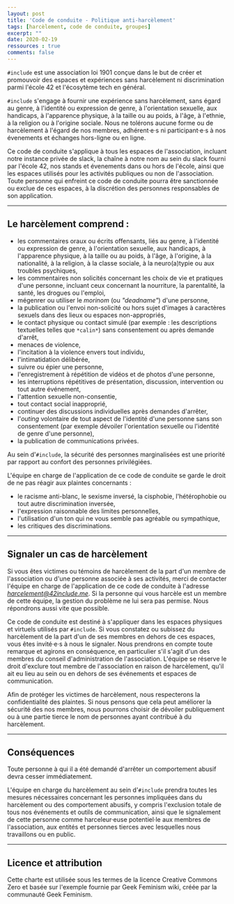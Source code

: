 ```yaml
---
layout: post
title: 'Code de conduite - Politique anti-harcèlement'
tags: [harcèlement, code de conduite, groupes]
excerpt: ""
date: 2020-02-19
ressources : true
comments: false
---
```


<!-- ### Code de conduite - Politique anti-harcèlement -->

`#include` est une association loi 1901 conçue dans le but de créer et promouvoir des espaces et expériences sans harcèlement ni discrimination parmi l'école 42 et l'écosytème tech en général.

`#include` s'engage à fournir une expérience sans harcèlement, sans égard au genre, à l'identité ou expression de genre, à l'orientation sexuelle, aux handicaps, à l'apparence physique, à la taille ou au poids, à l'âge, à l'ethnie, à la religion ou à l'origine sociale. Nous ne tolérons aucune forme ou de harcèlement à l'égard de nos membres, adhérent·e·s ni participant·e·s à nos évenements et échanges hors-ligne ou en ligne.

Ce code de conduite s'applique à tous les espaces de l'association, incluant notre instance privée de slack, la chaîne à notre nom au sein du slack fourni par l'école 42, nos stands et évenements dans ou hors de l'école, ainsi que les espaces utilisés pour les activités publiques ou non de l'association. Toute personne qui enfreint ce code de conduite pourra être sanctionnée ou exclue de ces espaces, à la discrétion des personnes responsables de son application.


-----

## Le harcèlement comprend :

+ les commentaires oraux ou écrits offensants, liés au genre, à l'identité ou expression de genre, à l'orientation sexuelle, aux handicaps, à l'apparence physique, à la taille ou au poids, à l'âge, à l'origine, à la nationalité, à la religion, à la classe sociale, à la neuro(a)typie ou aux troubles psychiques,
+ les commentaires non solicités concernant les choix de vie et pratiques d'une personne, incluant ceux concernant la nourriture, la parentalité, la santé, les drogues ou l'emploi,
+ mégenrer ou utiliser le *morinom* (ou *"deadname"*) d'une personne,
+ la publication ou l'envoi non-solicité ou hors sujet d'images à caractères sexuels dans des lieux ou espaces non-appropriés,
+ le contact physique ou contact simulé (par exemple : les descriptions textuelles telles que `*calin*`) sans consentement ou après demande d'arrêt,
+ menaces de violence,
+ l'incitation à la violence envers tout individu,
+ l'intimatidation délibérée,
+ suivre ou épier une personne,
+ l'enregistrement à répétition de vidéos et de photos d'une personne,
+ les interruptions répétitives de présentation, discussion, intervention ou tout autre événement,
+ l'attention sexuelle non-consentie,
+ tout contact social inapproprié,
+ continuer des discussions individuelles après demandes d'arrêter,
+ l'*outing* volontaire de tout aspect de l'identité d'une personne sans son consentement (par exemple dévoiler l'orientation sexuelle ou l'identité de genre d'une personne),
+ la publication de communications privées.

Au sein d'`#include`, la sécurité des personnes marginalisées est une priorité par rapport au confort des personnes privilégiées.

L'équipe en charge de l'application de ce code de conduite se garde le droit de ne pas réagir aux plaintes concernants :
+ le racisme anti-blanc, le sexisme inversé, la cisphobie, l'hétérophobie ou tout autre discrimination inversée,
+ l'expression raisonnable des limites personnelles,
+ l'utilisation d'un ton qui ne vous semble pas agréable ou sympathique,
+ les critiques des discriminations.

------ 

## Signaler un cas de harcèlement

Si vous êtes victimes ou témoins de harcèlement de la part d'un membre de l'association ou d'une personne associée à ses activités, merci de contacter l'équipe en charge de l'application de ce code de conduite à l'adresse *harcelement@42include.me*. Si la personne qui vous harcèle est un membre de cette équipe, la gestion du problème ne lui sera pas permise. Nous répondrons aussi vite que possible.

Ce code de conduite est destiné à s'appliquer dans les espaces physiques et virtuels utilisés par `#include`. Si vous constatez ou subissez du harcèlement de la part d'un de ses membres en dehors de ces espaces, vous êtes invité·e·s à nous le signaler. Nous prendrons en compte toute remarque et agirons en conséquence, en particulier s'il s'agit d'un des membres du conseil d'administration de l'association. L'équipe se réserve le droit d'exclure tout membre de l'association en raison de harcèlement, qu'il ait eu lieu au sein ou en dehors de ses événements et espaces de communication.

Afin de protéger les victimes de harcèlement, nous respecterons la confidentialité des plaintes. Si nous pensons que cela peut améliorer la sécurité des nos membres, nous pourrons choisir de dévoiler publiquement ou à une partie tierce le nom de personnes ayant contribué à du harcèlement.

-----

## Conséquences

Toute personne à qui il a été demandé d'arrêter un comportement abusif devra cesser immédiatement.

L'équipe en charge du harcèlement au sein d'`#include` prendra toutes les mesures nécessaires concernant les personnes impliquées dans du harcèlement ou des comportement abusifs, y compris l'exclusion totale de tous nos événements et outils de communication, ainsi que le signalement de cette personne comme harceleur·euse potentiel·le aux membres de l'association, aux entités et personnes tierces avec lesquelles nous travaillons ou en public.

-----

## Licence et attribution

Cette charte est utilisée sous les termes de la licence Creative Commons Zero et basée sur l'exemple fournie par Geek Feminism wiki, créée par la communauté Geek Feminism. 
